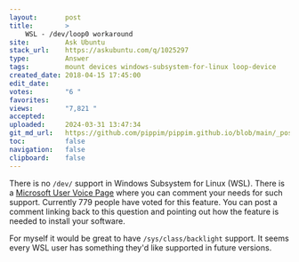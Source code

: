 ```yaml
---
layout:       post
title:        >
    WSL - /dev/loop0 workaround
site:         Ask Ubuntu
stack_url:    https://askubuntu.com/q/1025297
type:         Answer
tags:         mount devices windows-subsystem-for-linux loop-device
created_date: 2018-04-15 17:45:00
edit_date:    
votes:        "6 "
favorites:    
views:        "7,821 "
accepted:     
uploaded:     2024-03-31 13:47:34
git_md_url:   https://github.com/pippim/pippim.github.io/blob/main/_posts/2018/2018-04-15-WSL-_dev_loop0-workaround.md
toc:          false
navigation:   false
clipboard:    false
---
```


There is no `/dev/` support in Windows Subsystem for Linux (WSL). There is a [Microsoft User Voice Page][1] where you can comment your needs for such support. Currently 779 people have voted for this feature. You can post a comment linking back to this question and pointing out how the feature is needed to install your software.

For myself it would be great to have `/sys/class/backlight` support. It seems every WSL user has something they'd like supported in future versions.


  [1]: https://wpdev.uservoice.com/forums/266908-command-prompt-console-windows-subsystem-for-l/suggestions/13818042-support-mounting-xfs-ext2-ext3-ext4-etc-partition

